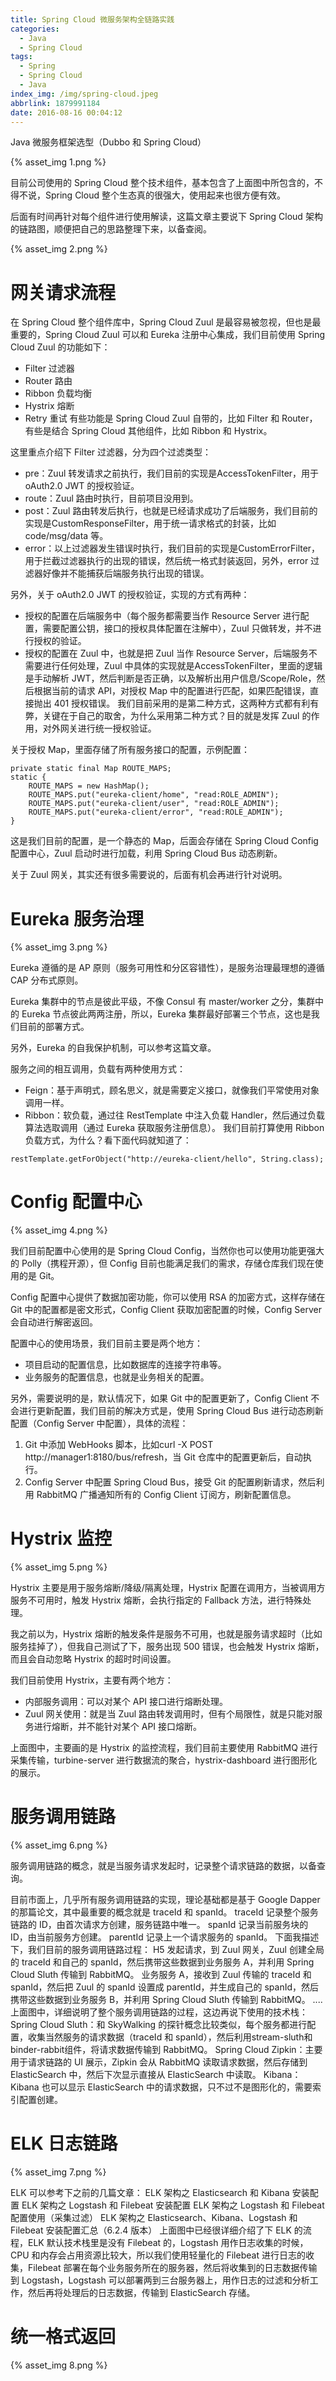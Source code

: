 ```yaml
---
title: Spring Cloud 微服务架构全链路实践
categories: 
  - Java
  - Spring Cloud
tags:
  - Spring
  - Spring Cloud
  - Java
index_img: /img/spring-cloud.jpeg
abbrlink: 1879991184
date: 2016-08-16 00:04:12
---
```


Java 微服务框架选型（Dubbo 和 Spring Cloud）

{% asset_img 1.png %}

目前公司使用的 Spring Cloud 整个技术组件，基本包含了上面图中所包含的，不得不说，Spring Cloud 整个生态真的很强大，使用起来也很方便有效。

后面有时间再针对每个组件进行使用解读，这篇文章主要说下 Spring Cloud 架构的链路图，顺便把自己的思路整理下来，以备查阅。

{% asset_img 2.png %}

# 网关请求流程

在 Spring Cloud 整个组件库中，Spring Cloud Zuul 是最容易被忽视，但也是最重要的，Spring Cloud Zuul 可以和 Eureka 注册中心集成，我们目前使用 Spring Cloud Zuul 的功能如下：
- Filter 过滤器
- Router 路由
- Ribbon 负载均衡
- Hystrix 熔断
- Retry 重试
有些功能是 Spring Cloud Zuul 自带的，比如 Filter 和 Router，有些是结合 Spring Cloud 其他组件，比如 Ribbon 和 Hystrix。

这里重点介绍下 Filter 过滤器，分为四个过滤类型：
- pre：Zuul 转发请求之前执行，我们目前的实现是AccessTokenFilter，用于 oAuth2.0 JWT 的授权验证。
- route：Zuul 路由时执行，目前项目没用到。
- post：Zuul 路由转发后执行，也就是已经请求成功了后端服务，我们目前的实现是CustomResponseFilter，用于统一请求格式的封装，比如 code/msg/data 等。
- error：以上过滤器发生错误时执行，我们目前的实现是CustomErrorFilter，用于拦截过滤器执行的出现的错误，然后统一格式封装返回，另外，error 过滤器好像并不能捕获后端服务执行出现的错误。

另外，关于 oAuth2.0 JWT 的授权验证，实现的方式有两种：
- 授权的配置在后端服务中（每个服务都需要当作 Resource Server 进行配置，需要配置公钥，接口的授权具体配置在注解中），Zuul 只做转发，并不进行授权的验证。
- 授权的配置在 Zuul 中，也就是把 Zuul 当作 Resource Server，后端服务不需要进行任何处理，Zuul 中具体的实现就是AccessTokenFilter，里面的逻辑是手动解析 JWT，然后判断是否正确，以及解析出用户信息/Scope/Role，然后根据当前的请求 API，对授权 Map 中的配置进行匹配，如果匹配错误，直接抛出 401 授权错误。
我们目前采用的是第二种方式，这两种方式都有利有弊，关键在于自己的取舍，为什么采用第二种方式？目的就是发挥 Zuul 的作用，对外网关进行统一授权验证。

关于授权 Map，里面存储了所有服务接口的配置，示例配置：
```
private static final Map ROUTE_MAPS;
static {
    ROUTE_MAPS = new HashMap();
    ROUTE_MAPS.put("eureka-client/home", "read:ROLE_ADMIN");
    ROUTE_MAPS.put("eureka-client/user", "read:ROLE_ADMIN");
    ROUTE_MAPS.put("eureka-client/error", "read:ROLE_ADMIN");
}
```


这是我们目前的配置，是一个静态的 Map，后面会存储在 Spring Cloud Config 配置中心，Zuul 启动时进行加载，利用 Spring Cloud Bus 动态刷新。

关于 Zuul 网关，其实还有很多需要说的，后面有机会再进行针对说明。

# Eureka 服务治理

{% asset_img 3.png %}

Eureka 遵循的是 AP 原则（服务可用性和分区容错性），是服务治理最理想的遵循 CAP 分布式原则。

Eureka 集群中的节点是彼此平级，不像 Consul 有 master/worker 之分，集群中的 Eureka 节点彼此两两注册，所以，Eureka 集群最好部署三个节点，这也是我们目前的部署方式。

另外，Eureka 的自我保护机制，可以参考这篇文章。

服务之间的相互调用，负载有两种使用方式：
- Feign：基于声明式，顾名思义，就是需要定义接口，就像我们平常使用对象调用一样。
- Ribbon：软负载，通过往 RestTemplate 中注入负载 Handler，然后通过负载算法选取调用（通过 Eureka 获取服务注册信息）。
我们目前打算使用 Ribbon 负载方式，为什么？看下面代码就知道了：

```
restTemplate.getForObject("http://eureka-client/hello", String.class);
```

# Config 配置中心

{% asset_img 4.png %}

我们目前配置中心使用的是 Spring Cloud Config，当然你也可以使用功能更强大的 Polly（携程开源），但 Config 目前也能满足我们的需求，存储仓库我们现在使用的是 Git。

Config 配置中心提供了数据加密功能，你可以使用 RSA 的加密方式，这样存储在 Git 中的配置都是密文形式，Config Client 获取加密配置的时候，Config Server 会自动进行解密返回。

配置中心的使用场景，我们目前主要是两个地方：

- 项目启动的配置信息，比如数据库的连接字符串等。
- 业务服务的配置信息，也就是业务相关的配置。

另外，需要说明的是，默认情况下，如果 Git 中的配置更新了，Config Client 不会进行更新配置，我们目前的解决方式是，使用 Spring Cloud Bus 进行动态刷新配置（Config Server 中配置），具体的流程：
1. Git 中添加 WebHooks 脚本，比如curl -X POST http://manager1:8180/bus/refresh，当 Git 仓库中的配置更新后，自动执行。
2. Config Server 中配置 Spring Cloud Bus，接受 Git 的配置刷新请求，然后利用 RabbitMQ 广播通知所有的 Config Client 订阅方，刷新配置信息。

# Hystrix 监控

{% asset_img 5.png %}

Hystrix 主要是用于服务熔断/降级/隔离处理，Hystrix 配置在调用方，当被调用方服务不可用时，触发 Hystrix 熔断，会执行指定的 Fallback 方法，进行特殊处理。

我之前以为，Hystrix 熔断的触发条件是服务不可用，也就是服务请求超时（比如服务挂掉了），但我自己测试了下，服务出现 500 错误，也会触发 Hystrix 熔断，而且会自动忽略 Hystrix 的超时时间设置。

我们目前使用 Hystrix，主要有两个地方：
- 内部服务调用：可以对某个 API 接口进行熔断处理。
- Zuul 网关使用：就是当 Zuul 路由转发调用时，但有个局限性，就是只能对服务进行熔断，并不能针对某个 API 接口熔断。

上面图中，主要画的是 Hystrix 的监控流程，我们目前主要使用 RabbitMQ 进行采集传输，turbine-server 进行数据流的聚合，hystrix-dashboard 进行图形化的展示。

# 服务调用链路

{% asset_img 6.png %}

服务调用链路的概念，就是当服务请求发起时，记录整个请求链路的数据，以备查询。

目前市面上，几乎所有服务调用链路的实现，理论基础都是基于 Google Dapper 的那篇论文，其中最重要的概念就是 traceId 和 spanId。
traceId 记录整个服务链路的 ID，由首次请求方创建，服务链路中唯一。
spanId 记录当前服务块的 ID，由当前服务方创建。
parentId 记录上一个请求服务的 spanId。
下面我描述下，我们目前的服务调用链路过程：
H5 发起请求，到 Zuul 网关，Zuul 创建全局的 traceId 和自己的 spanId，然后携带这些数据到业务服务 A，并利用 Spring Cloud Sluth 传输到 RabbitMQ。
业务服务 A，接收到 Zuul 传输的 traceId 和 spanId，然后把 Zuul 的 spanId 设置成 parentId，并生成自己的 spanId，然后携带这些数据到业务服务 B，并利用 Spring Cloud Sluth 传输到 RabbitMQ。
....
上面图中，详细说明了整个服务调用链路的过程，这边再说下使用的技术栈：
Spring Cloud Sluth：和 SkyWalking 的探针概念比较类似，每个服务都进行配置，收集当然服务的请求数据（traceId 和 spanId），然后利用stream-sluth和binder-rabbit组件，将请求数据传输到 RabbitMQ。
Spring Cloud Zipkin：主要用于请求链路的 UI 展示，Zipkin 会从 RabbitMQ 读取请求数据，然后存储到 ElasticSearch 中，然后下次显示直接从 ElasticSearch 中读取。
Kibana：Kibana 也可以显示 ElasticSearch 中的请求数据，只不过不是图形化的，需要索引配置创建。

# ELK 日志链路

{% asset_img 7.png  %}

ELK 可以参考下之前的几篇文章：
ELK 架构之 Elasticsearch 和 Kibana 安装配置
ELK 架构之 Logstash 和 Filebeat 安装配置
ELK 架构之 Logstash 和 Filebeat 配置使用（采集过滤）
ELK 架构之 Elasticsearch、Kibana、Logstash 和 Filebeat 安装配置汇总（6.2.4 版本）
上面图中已经很详细介绍了下 ELK 的流程，ELK 默认技术栈里是没有 Filebeat 的，Logstash 用作日志收集的时候，CPU 和内存会占用资源比较大，所以我们使用轻量化的 Filebeat 进行日志的收集，Filebeat 部署在每个业务服务所在的服务器，然后将收集到的日志数据传输到 Logstash，Logstash 可以部署两到三台服务器上，用作日志的过滤和分析工作，然后再将处理后的日志数据，传输到 ElasticSearch 存储。

# 统一格式返回

{% asset_img 8.png %}

